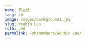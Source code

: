 ```yaml
---
name: 罗文斌
lang: zh
image: images/background1.jpg
slug: Wenbin Luo
role: phd
permalink: /zh/members/Wenbin Luo/
---
```


